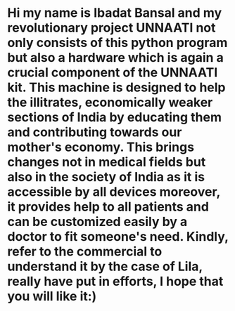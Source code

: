 # Hi my name is Ibadat Bansal and my revolutionary project UNNAATI not only consists of this python program but also a hardware which is again a crucial component of the UNNAATI kit. This machine is designed to help the illitrates, economically weaker sections of India by educating them and contributing towards our mother's economy. This brings changes not in medical fields but also in the society of India as it is accessible by all devices moreover, it provides help to all patients and can be customized easily by a doctor to fit someone's need. Kindly, refer to the commercial to understand it by the case of Lila, really have put in efforts, I hope that you will like it:) 
